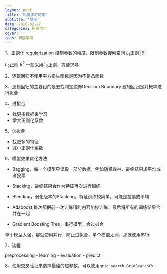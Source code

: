```yaml
---
layout: post
title: '机器学习随笔'
subtitle: '随笔'
date: 2018-02-27
categories: 机器学习
cover: ''
tags: 机器学习
---
```



1、正则化 regularization
控制参数的幅度，限制参数搜索空间
$L_1$正则 $|\theta|$

$L_2$正则 $\theta^2$
一般采用$L_2$正则，方便求导


2、逻辑回归不使用平方损失函数是因为不是凸函数

3、逻辑回归的主要目的是去找判定边界Decision Boundary 逻辑回归是对概率进行拟合

4、过拟合

+ 找更多数据来学习
+ 增大正则化系数

5、欠拟合

+ 找更多的特征
+ 减小正则化系数

6、模型效果优化方法

+ Bagging，每一个模型只读取一部分数据，例如随机森林，最终结果求平均或者投票

+ Stacking，最终结果会作为特征再次进行训练

+ Blending，弱化版本的Stacking，特征训练较简单，可能是投票或平均

+ Adaboost,每次都把前一次训练错的内容加权训练，最后将所有的训练结果合并在一起

+ Gradient Boosting Tree，串行模型，会过拟合

单个模型太强，那就使用并行，防止过拟合，单个模型太弱，那就使用串行

7、流程

preprocessing - learning - evaluation - predict

8、使用交叉验证来选择最佳的超参数，可以使用`grid_search.GridSearchCV`








